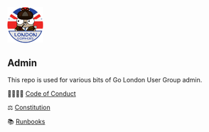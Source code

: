 <img src="GLUG-logo.jpeg" alt="drawing" width="80"/>

## Admin

This repo is used for various bits of Go London User Group admin.


👨‍👩‍👧‍👦 [Code of Conduct](https://golang.org/conduct)

⚖️ [Constitution](https://github.com/go-london-user-group/runbooks/wiki/legal/constitution)

📚 [Runbooks](https://github.com/go-london-user-group/admin/wiki)
